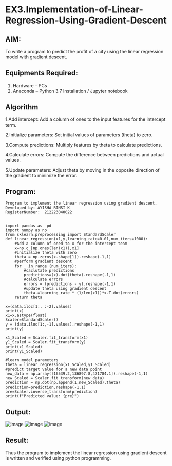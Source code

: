 # EX3.Implementation-of-Linear-Regression-Using-Gradient-Descent

## AIM:
To write a program to predict the profit of a city using the linear regression model with gradient descent.

## Equipments Required:
1. Hardware – PCs
2. Anaconda – Python 3.7 Installation / Jupyter notebook

## Algorithm
1.Add intercept: Add a column of ones to the input features for the intercept term.

2.Initialize parameters: Set initial values of parameters (theta) to zero.

3.Compute predictions: Multiply features by theta to calculate predictions.

4.Calculate errors: Compute the difference between predictions and actual values.

5.Update parameters: Adjust theta by moving in the opposite direction of the gradient to minimize the error.
## Program:
```
Program to implement the linear regression using gradient descent.
Developed by: AYISHA RINSI K
RegisterNumber:  212223040022


import pandas as  pd
import numpy as np
from sklearn.preprocessing import StandardScaler
def linear_regression(x1,y,learning_rate=0.01,num_iters=1000):
    #Add a column of oned to x for the intercept team
    x=np.c_[np.ones(len(x1)),x1]
    #initialize theta with zero
    theta = np.zeros(x.shape[1]).reshape(-1,1)
    #perform gradient descent
    for _ in range (num_iters):
        #caclutate predictions
        predictions=(x).dot(theta).reshape(-1,1)
        #calculate errors
        errors = (predictions - y).reshape(-1,1)
        #update theta using gradient descent
        theta-=learning_rate * (1/len(x1))*x.T.dot(errors)
    return theta

x=(data.iloc[1:, :-2].values)
print(x)
x1=x.astype(float)
Scaler=StandardScaler()
y = (data.iloc[1:,-1].values).reshape(-1,1)
print(y)

x1_Scaled = Scaler.fit_transform(x1)
y1_Scaled = Scaler.fit_transform(y)
print(x1_Scaled)
print(y1_Scaled)

#learn model parameters
theta = linear_regression(x1_Scaled,y1_Scaled)
#predict target value for a new data point
new_data = np.array([16539.2,136897.8,471784.1]).reshape(-1,1)
new_Scaled = Scaler.fit_transform(new_data)
prediction = np.dot(np.append(1,new_Scaled),theta)
prediction=prediction.reshape(-1,1)
pre=Scaler.inverse_transform(prediction)
print(f"Predicted value: {pre}")
```

## Output:

![image](https://github.com/user-attachments/assets/7028b150-0061-4aea-aaca-764f400ddd75)
![image](https://github.com/user-attachments/assets/8d59de0f-0242-411d-89da-2d34517d11cf)
![image](https://github.com/user-attachments/assets/f2874c91-726a-48fc-9a25-f23cfef767ed)


## Result:
Thus the program to implement the linear regression using gradient descent is written and verified using python programming.
